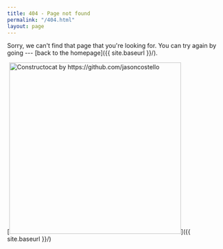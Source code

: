 ```yaml
---
title: 404 - Page not found
permalink: "/404.html"
layout: page
---
```


Sorry, we can't find that page that you're looking for. You can try again by going --- [back to the homepage]({{ site.baseurl }}/).

[<img src="{{ site.baseurl }}/images/404.jpg" alt="Constructocat by https://github.com/jasoncostello" style="width: 400px;"/>]({{ site.baseurl }}/)
